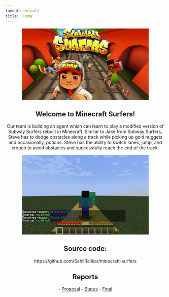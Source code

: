 ```yaml
---
layout: default
title:  Home
---
```

<div style="text-align: center;"> 
    <img src="./subway-surfers.jpg" alt="subway-surfers" width="400px"/>
    <h2> Welcome to Minecraft Surfers! </h2>
    <p>
    Our team is building an agent which can learn to play a modified version of Subway Surfers rebuilt in Minecraft. Similar to Jake from Subway Surfers, Steve has to dodge obstacles along a track while picking up gold nuggets and occasionally, potions. Steve has the ability to switch lanes, jump, and crouch to avoid obstacles and successfully reach the end of the track.
    </p>
    <img src="./agent.png" alt="agent" width="400px"/>
    <h2> Source code: </h2>
    <p>https://github.com/SahilRailkar/minecraft-surfers</p>
    <h2>Reports</h2>
    <p>
    - <a href="proposal.html">Proposal</a> 
    - <a href="status.html">Status</a> 
    - <a href="final.html">Final</a> 
    </p>
</div>
